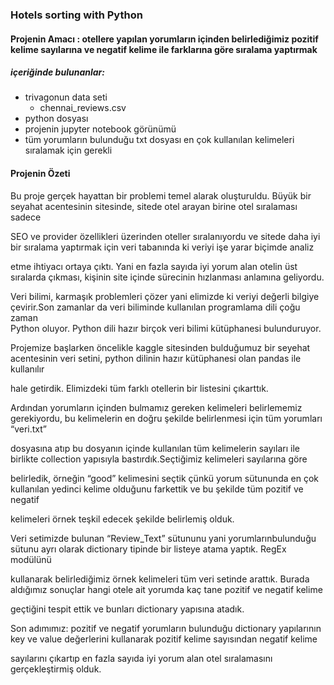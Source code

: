 ### Hotels sorting with Python
#### Projenin Amacı : otellere yapılan yorumların içinden belirlediğimiz pozitif kelime sayılarına ve negatif kelime ile farklarına göre sıralama yaptırmak
##### içeriğinde bulunanlar:

- trivagonun data seti 
    - chennai_reviews.csv
- python dosyası 
- projenin jupyter notebook görünümü 
- tüm yorumların bulunduğu txt dosyası en çok kullanılan kelimeleri sıralamak için gerekli 


#### Projenin Özeti
   
   
   Bu  proje gerçek hayattan bir problemi temel alarak oluşturuldu. Büyük bir seyahat acentesinin sitesinde, sitede otel arayan birine otel sıralaması sadece
 
SEO ve provider özellikleri üzerinden oteller sıralanıyordu  ve sitede daha iyi bir sıralama yaptırmak için veri tabanında ki veriyi işe yarar biçimde analiz 
 
etme ihtiyacı ortaya çıktı. Yani en fazla sayıda iyi yorum alan otelin üst sıralarda çıkması, kişinin site içinde sürecinin hızlanması anlamına geliyordu.


   Veri bilimi, karmaşık problemleri çözer yani elimizde ki veriyi değerli bilgiye  çevirir.Son zamanlar da veri biliminde kullanılan  programlama dili çoğu zaman  
Python oluyor. Python dili hazır birçok veri bilimi kütüphanesi bulunduruyor. 

   
   Projemize başlarken öncelikle kaggle sitesinden bulduğumuz bir seyehat acentesinin veri setini, python dilinin hazır kütüphanesi olan pandas ile kullanılır 
   
hale getirdik. Elimizdeki tüm farklı otellerin bir listesini çıkarttık. 


   Ardından yorumların içinden bulmamız gereken kelimeleri belirlememiz gerekiyordu, bu kelimelerin en doğru şekilde belirlenmesi için tüm yorumları “veri.txt” 
    
dosyasına atıp bu dosyanın içinde kullanılan tüm kelimelerin sayıları ile birlikte collection yapısıyla bastırdık.Seçtiğimiz kelimeleri sayılarına göre 
    
belirledik, örneğin “good” kelimesini seçtik çünkü yorum sütununda en çok kullanılan yedinci kelime olduğunu farkettik ve bu şekilde tüm pozitif ve negatif 
    
kelimeleri örnek teşkil edecek şekilde belirlemiş olduk. 


   Veri setimizde bulunan “Review_Text” sütununu yani yorumlarınbulunduğu sütunu ayrı olarak dictionary tipinde bir listeye atama yaptık. RegEx modülünü 
   
kullanarak belirlediğimiz örnek kelimeleri tüm veri setinde  arattık. Burada aldığımız sonuçlar hangi otele ait yorumda kaç tane pozitif ve negatif kelime 
   
geçtiğini tespit ettik ve bunları dictionary yapısına atadık.  


  Son adımımız:  pozitif ve negatif yorumların bulunduğu dictionary yapılarının key ve value değerlerini kullanarak pozitif kelime sayısından negatif kelime 
  
sayılarını çıkartıp en fazla sayıda iyi yorum alan otel sıralamasını gerçekleştirmiş olduk.  



